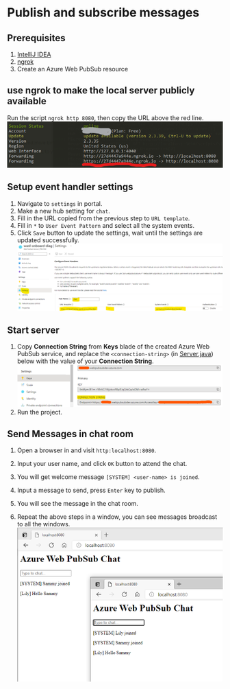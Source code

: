 # Publish and subscribe messages

## Prerequisites

1. [IntelliJ IDEA](https://www.jetbrains.com/idea/)
2. [ngrok](https://ngrok.com/)
3. Create an Azure Web PubSub resource

## use ngrok to make the local server publicly available
Run the script `ngrok http 8080`, then copy the URL above the red line.
![ngrok](../../../docs/images/ngrok-sample.png)

## Setup event handler settings
1. Navigate to `settings` in portal.
2. Make a new hub setting for `chat`.
3. Fill in the URL copied from the previous step to `URL template`.
4. Fill in `*` to `User Event Pattern` and select all the system events.
5. Click `Save` button to update the settings, wait until the settings are updated successfully.
![event handler settings](../../../docs/images/eventhandler-settings-sample.png)

## Start server

1. Copy **Connection String** from **Keys** blade of the created Azure Web PubSub service, and replace the `<connection-string>` (in [Server.java](src\main\java\Server.java#L15)) below with the value of your **Connection String**.
![connection string](../../../docs/images/portal_conn.png)
2. Run the project.

## Send Messages in chat room
1. Open a browser in and visit `http:localhost:8080`.
2. Input your user name, and click `OK` button to attend the chat.

3. You will get welcome message `[SYSTEM] <user-name> is joined`.
4. Input a message to send, press `Enter` key to publish. 
5. You will see the message in the chat room.
6. Repeat the above steps in a window, you can see messages broadcast to all the windows.
![chat room](../../../docs/images/chat-room-java.png)
